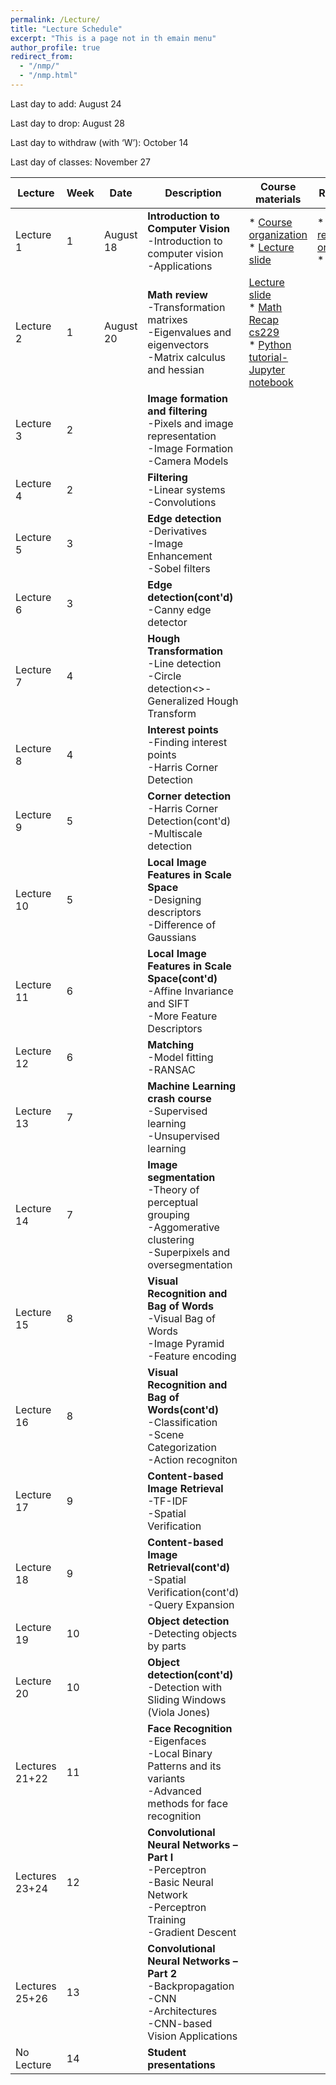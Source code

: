 ```yaml
---
permalink: /Lecture/
title: "Lecture Schedule"
excerpt: "This is a page not in th emain menu"
author_profile: true
redirect_from: 
  - "/nmp/"
  - "/nmp.html"
---
```


Last day to add:  August 24

Last day to drop:  August 28

Last day to withdraw (with ‘W’): October 14

Last day of classes: November 27

| Lecture      |  Week | Date        |            Description                                       |  Course materials            |  Recordings  |
| --------     | ------|------------ | ------------------------------------------------------------ |--------------------|--------------------|
| Lecture 1    |   1   |August 18    | **Introduction to  Computer Vision** <br>-Introduction to computer vision<br>-Applications|* [Course organization](https://drive.google.com/file/d/1FkkD3Clew9aFUNvjxdAy8T-gf99bOFRL/view?usp=sharing) <br>*  [Lecture slide](https://drive.google.com/file/d/1_PrGEuEMubJciySggpP5zvd-NrVPLOBK/view?usp=sharing)    |* [recorded-organization](https://drive.google.com/file/d/1htd-nc4f-dzogxxo6c0qm5eXK_AVuwMl/view?usp=sharing)<br>* [chat](https://drive.google.com/file/d/1pgLGiWHweor1NmCFKBDr-WMQyiIaSzQP/view?usp=sharing)    |
| Lecture 2    |   1   |August 20    | **Math review** <br>-Transformation matrixes<br>-Eigenvalues and eigenvectors<br>-Matrix calculus and hessian | [Lecture slide](https://drive.google.com/file/d/1uLgmV0tn49AipVu0oMFGyhmCP2plOAik/view?usp=sharing)<br>* [Math Recap cs229](https://drive.google.com/file/d/1bcolk3lmbAZiyL9nw5BsNNP4YfRWpwI3/view?usp=sharing) <br>* [Python tutorial-Jupyter notebook](https://drive.google.com/file/d/1CulmgojxRBCW7PJfKlKkFolZUsFVvvtd/view?usp=sharing) |      |
| Lecture 3    |   2   |             | **Image formation and filtering** <br>-Pixels and image representation<br>-Image Formation<br>-Camera Models |     |        |
| Lecture 4    |   2   |             | **Filtering** <br>-Linear systems<br>-Convolutions|       |        |
| Lecture 5    |   3   |             | **Edge detection** <br>-Derivatives<br>-Image Enhancement<br>-Sobel filters |       |        |
| Lecture 6    |   3   |             | **Edge detection(cont'd)** <br>-Canny edge detector |      |        |
| Lecture 7    |   4   |             | **Hough Transformation** <br>-Line detection<br>-Circle detection<>-Generalized Hough Transform|        |        |
| Lecture 8    |   4   |             | **Interest points** <br>-Finding interest points<br>-Harris Corner Detection |       |        |
| Lecture 9    |   5   |             | **Corner detection** <br>-Harris Corner Detection(cont'd)<br>-Multiscale detection |      |        |
| Lecture 10   |   5   |             | **Local Image Features in Scale Space** <br>-Designing descriptors<br>-Difference of Gaussians|       |        |
| Lecture 11   |   6   |             | **Local Image Features in Scale Space(cont'd)** <br>-Affine Invariance and SIFT<br>-More Feature Descriptors |      |        |
| Lecture 12   |   6   |             | **Matching** <br>-Model fitting<br>-RANSAC |     |        |
| Lecture 13   |   7   |             | **Machine Learning crash course** <br>-Supervised learning<br>-Unsupervised learning|       |        |
| Lecture 14   |   7   |             | **Image segmentation** <br>-Theory of perceptual grouping<br>-Aggomerative clustering<br>-Superpixels and oversegmentation|    |       |
| Lecture 15   |   8   |             | **Visual Recognition and Bag of Words** <br>-Visual Bag of Words<br>-Image Pyramid<br>-Feature encoding|      |      |
| Lecture 16   |   8   |             | **Visual Recognition and Bag of Words(cont'd)** <br>-Classification<br>-Scene Categorization<br>-Action recogniton|       |        |
| Lecture 17   |   9   |             | **Content-based Image Retrieval** <br>-TF-IDF<br>-Spatial Verification  |      |        |
| Lecture 18   |   9   |             | **Content-based Image Retrieval(cont'd)** <br>-Spatial Verification(cont'd)<br>-Query Expansion |     |        |
| Lecture 19   |   10  |             | **Object detection** <br>-Detecting objects by parts|       |        |
| Lecture 20   |   10  |             | **Object detection(cont'd)** <br>-Detection with Sliding Windows (Viola Jones) |      |        |
| Lectures 21+22|   11  |             | **Face Recognition** <br>-Eigenfaces<br>-Local Binary Patterns and its variants<br>-Advanced methods for face recognition|     |      |
| Lectures 23+24|   12  |             | **Convolutional Neural Networks – Part I** <br>-Perceptron<br>-Basic Neural Network<br>-Perceptron Training<br>-Gradient Descent|   |  |
| Lectures 25+26|   13  |             | **Convolutional Neural Networks – Part 2** <br>-Backpropagation<br>-CNN<br>-Architectures<br>-CNN-based Vision Applications |    |     |
| No Lecture    |   14  |             | **Student presentations**  |      |        |
